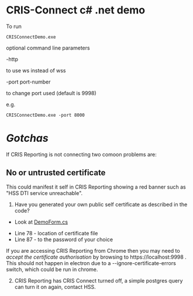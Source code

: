 # CRIS-Connect c# .net demo

To run

```
CRISConnectDemo.exe
```
optional command line parameters

-http

to use ws instead of wss

-port port-number
  
to change port used (default is 9998)

e.g.
```
CRISConnectDemo.exe -port 8000
```
*Gotchas*
=========
If CRIS Reporting is not connecting two comoon problems are:

No or untrusted certificate
----------------------------
This could manifest it self in CRIS Reporting showing a red banner such as "HSS DTI service unreachable".

1. Have you generated your own public self certificate as described in the code?

- Look at [DemoForm.cs](https://github.com/hss-dev/CRIS-Connect/blob/master/c%23/PACSRISIntegrationDemo/PACSRISIntegrationDemo/DemoForm.cs)
* Line 78 - location of certificate file
* Line 87 - to the password of your choice

If you are accessing CRIS Reporting from Chrome then you may need to *accept the certificate authorisation* by browsing to
https://localhost:9998 . This should not happen in electron due to a --ignore-certificate-errors switch, which could be run in chrome.

2. CRIS Reporting has CRIS Connect turned off, a simple postgres query can turn it on again, contact HSS.



